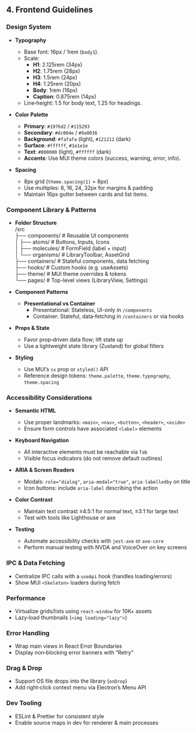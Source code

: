 ## 4. Frontend Guidelines

### Design System
- **Typography**  
  - Base font: 16px / 1rem (`body1`).  
  - Scale:  
    - **H1**: 2.125rem (34px)  
    - **H2**: 1.75rem (28px)  
    - **H3**: 1.5rem (24px)  
    - **H4**: 1.25rem (20px)  
    - **Body**: 1rem (16px)  
    - **Caption**: 0.875rem (14px)  
  - Line‑height: 1.5 for body text, 1.25 for headings.

- **Color Palette**  
  - **Primary**: `#1976d2` / `#115293`  
  - **Secondary**: `#dc004e` / `#9a0036`  
  - **Background**: `#fafafa` (light), `#121212` (dark)  
  - **Surface**: `#ffffff`, `#1e1e1e`  
  - **Text**: `#000000` (light), `#ffffff` (dark)  
  - **Accents**: Use MUI theme colors (success, warning, error, info).

- **Spacing**  
  - 8px grid (`theme.spacing(1)` = 8px)  
  - Use multiples: 8, 16, 24, 32px for margins & padding  
  - Maintain 16px gutter between cards and list items.

### Component Library & Patterns
- **Folder Structure**  
    /src  
    ├── components/       # Reusable UI components  
    │   ├── atoms/        # Buttons, Inputs, Icons  
    │   ├── molecules/    # FormField (label + input)  
    │   └── organisms/    # LibraryToolbar, AssetGrid  
    ├── containers/       # Stateful components, data fetching  
    ├── hooks/            # Custom hooks (e.g. useAssets)  
    ├── theme/            # MUI theme overrides & tokens  
    └── pages/            # Top-level views (LibraryView, Settings)  

- **Component Patterns**  
  - **Presentational vs Container**  
    - Presentational: Stateless, UI-only in `/components`  
    - Container: Stateful, data‑fetching in `/containers` or via hooks  

- **Props & State**  
  - Favor prop‑driven data flow; lift state up  
  - Use a lightweight state library (Zustand) for global filters  

- **Styling**  
  - Use MUI’s `sx` prop or `styled()` API  
  - Reference design tokens: `theme.palette`, `theme.typography`, `theme.spacing`

### Accessibility Considerations
- **Semantic HTML**  
  - Use proper landmarks: `<main>`, `<nav>`, `<button>`, `<header>`, `<aside>`  
  - Ensure form controls have associated `<label>` elements  

- **Keyboard Navigation**  
  - All interactive elements must be reachable via `Tab`  
  - Visible focus indicators (do not remove default outlines)  

- **ARIA & Screen Readers**  
  - Modals: `role="dialog"`, `aria-modal="true"`, `aria-labelledby` on title  
  - Icon buttons: include `aria-label` describing the action  

- **Color Contrast**  
  - Maintain text contrast ≥4.5:1 for normal text, ≥3:1 for large text  
  - Test with tools like Lighthouse or axe  

- **Testing**  
  - Automate accessibility checks with `jest-axe` or `axe-core`  
  - Perform manual testing with NVDA and VoiceOver on key screens  

### IPC & Data Fetching
- Centralize IPC calls with a `useApi` hook (handles loading/errors)  
- Show MUI `<Skeleton>` loaders during fetch

### Performance
- Virtualize grids/lists using `react-window` for 10K+ assets  
- Lazy‑load thumbnails (`<img loading="lazy">`)

### Error Handling
- Wrap main views in React Error Boundaries  
- Display non‑blocking error banners with “Retry”

### Drag & Drop
- Support OS file drops into the library (`onDrop`)  
- Add right‑click context menu via Electron’s Menu API

### Dev Tooling
- ESLint & Prettier for consistent style  
- Enable source maps in dev for renderer & main processes
